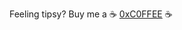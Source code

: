 Feeling tipsy?  Buy me a :coffee: [0xC0FFEE](https://etherscan.io/address/0xC0FFEE682d236bcac0c86ebb24cc028aaeca33e6) :coffee:
